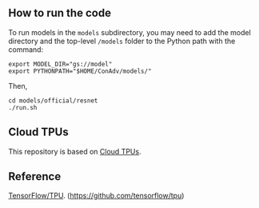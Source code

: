 ## How to run the code

To run models in the `models` subdirectory, you may need to add the model directory and the top-level
`/models` folder to the Python path with the command:

```
export MODEL_DIR="gs://model"
export PYTHONPATH="$HOME/ConAdv/models/"
```
Then,
```
cd models/official/resnet
./run.sh
```



## Cloud TPUs #

This repository is based on
[Cloud TPUs](https://cloud.google.com/tpu/).


## Reference

[TensorFlow/TPU](https://github.com/tensorflow/tpu). (https://github.com/tensorflow/tpu)
